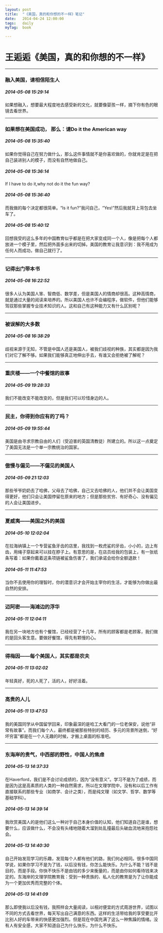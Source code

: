 ```yaml
---
layout: post
title:  "《美国，真的和你想的不一样》笔记"
date:   2014-04-24 12:00:00
tags:	daily
myTag:	book	

---
```


# 王逅逅《美国，真的和你想的不一样》

----------------------

### 融入美国，请相信陌生人

##### 2014-05-08 15:29:14
如果想融入，想要最大程度地去感受新的文化，就要像婴孩一样，摘下你有色的眼镜去看世界。

----------------------

### 如果想在美国成功， 那么：请Do it the American way

##### 2014-05-08 15:35:40
如果你觉得自己在努力做什么，那么这件事情就不是你喜欢做的，你就肯定是在把自己装进别人的模子，而没有自然地做自己。

##### 2014-05-08 15:36:14
If I have to do it,why not do it the fun way?

##### 2014-05-08 15:36:40
而我做的每个决定都很简单。“Is it fun?”我问自己，“Yes!”然后我就背上背包去坐车了。

##### 2014-05-08 15:40:12
回想我受的这么多年的中国教育似乎都是在把大家变成同一个人，像是把每个人都放进一个模子里，然后把外面多出来的切掉。美国的教育让我意识到：我不用成为任何人而成功，做自己就行了。

----------------------

### 记得出门带本书

##### 2014-05-08 16:22:52
很多人认为美国人笨、智商低、数学差，但是美国人的情商却很高。这种高情商，就是通过大量的阅读来培养的。所以美国人也许不会编程序，做软件，但他们能够驾驭那些掌握专业技术知识的人。这和自己有这种能力又有什么区别呢？

----------------------

### 被误解的大多数

##### 2014-05-08 16:38:29
歧视来源于无知，不管是中国人还是美国人，被我们歧视的种族，其实都是因为我们对它了解不够。如果我们能够真正地伸出手去，有谁又会拒绝被了解呢？

----------------------

### 重庆楼——一个中餐馆的故事

##### 2014-05-09 19:28:33
我们不能改变不能改变的，但是我们可以珍惜身边的人。

----------------------

### 民主，你得到你应有的了吗？

##### 2014-05-09 19:55:44
美国是由寻求宗教自由的人们（受迫害的英国清教徒）所建立的。所以这一点奠定了美国无法是一个单一宗教统治的国家。

----------------------

### 傲慢与偏见——不偏见的美国人

##### 2014-05-09 21:12:03
那些爷爷奶奶去了哈佛，父母去了哈佛，自己又去哈佛的人，他们并不会让美国变得更好，他们只会让美国停留在原来的地方；但是那些贫穷、有好奇心、没有偏见的人会让美国进步。

----------------------

### 夏威夷——美国之外的美国

##### 2014-05-10 12:02:04
在拉海纳镇上一个专营鲨鱼牙齿的店里，我找到一枚虎鲨的牙齿，小小的，边上有齿，用绳子穿起来可以挂在脖子上。有意思的是，在店员给我的包装上，有一张纸条写着：如果你戴着这条项链被鲨鱼伤害了，我们承诺会给你全额退款！

##### 2014-05-11 11:47:53
当你不去使用你的理智时，你的潜意识才会开始主宰你的生活，才能够为你做出最自然的安排。

----------------------

### 迈阿密——海滩边的浮华

##### 2014-05-11 12:04:11
我在另一块地方也有个餐馆，已经经营了十几年，所有的顾客都是老顾客，我们做的是回头客生意。要做好餐馆，得先有颗慢的心。

----------------------

### 得梅因——每个美国人，其实都是农夫

##### 2014-05-11 13:02:02
年轻真好，死的人死了，活的人，好好活着。

----------------------

### 高贵的人儿

##### 2014-05-11 13:47:53
我的美国同学从中国留学回来，印象最深的是哈工大看门的一位老保安，说他“非常有故事”。而我们每个人，最终都是被那些特别的经历、多元的背景所迷倒，“好坏穷富”都是在一个人无趣的时候，才搬上桌面的标准吧。

----------------------

### 东海岸的贵气，中西部的野性，中国人的焦虑

##### 2014-05-13 14:37:33
在Haverford，我们是不会讨论成绩的，因为“没有意义”。学习不是为了成绩，而是因为这是高素质的人类的一种自然需求，所以在文理学院中，没有和以后工作有直接联系的那些专业（如商学、会计之类），而是纯文理（如文学、哲学、数学等基础学科）。

##### 2014-05-13 14:39:14
我欣赏美国人的是他们这么一种对于自己本身价值的认知，他们知道自己是谁，想要什么，应该做什么，不会没有头绪地随着大溜到处乱撞最后头破血流地来抱怨社会。

##### 2014-05-13 14:40:30
自己开始发现学习的乐趣，发现每个人都有他们的路，我们何必相同。很多中国同学说，如果你学习不是为了钱，以后没有钱，你怎么能快乐。为什么不能？钱不是目的，而是手段。你快不快乐不是由钱的多少来衡量的，而是由你如何看待钱来决定的。东海岸的文理学院教育我：受到一种贵族的、私人化的教育是为了让你能成为一个更加优秀而完整的个体。

##### 2014-05-13 14:41:09
那么即使我以后没有钱，我照样会大量阅读，以相对便宜的方式周游世界，试图以不同的方式去看世界，每天写出自己满意的东西。这样的生活带给我的享受要比开比别人好的车带来的快感更加强烈。但是现在中国充满了这么一种焦躁的情绪。没有人有安全感，大家不知道自己为什么快乐，为什么不快乐。
